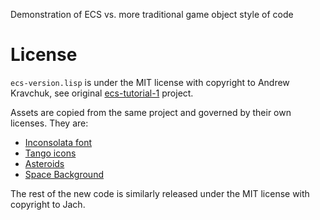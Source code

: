Demonstration of ECS vs. more traditional game object style of code

# License

`ecs-version.lisp` is under the MIT license with copyright to Andrew Kravchuk,
see original [ecs-tutorial-1](https://github.com/lockie/ecs-tutorial-1) project.

Assets are copied from the same project and governed by their own licenses. They
are:

* [Inconsolata font](https://fonts.google.com/specimen/Inconsolata/about)
* [Tango icons](http://tango.freedesktop.org)
* [Asteroids](https://opengameart.org/content/asteroids)
* [Space Background](https://opengameart.org/content/space-background-3)

The rest of the new code is similarly released under the MIT license with copyright to Jach.
